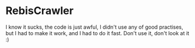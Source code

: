 # RebisCrawler
I know it sucks, the code is just awful, I didn't use any of good practises, but I had to make it work, and I had to do it fast. Don't use it, don't look at it :)
